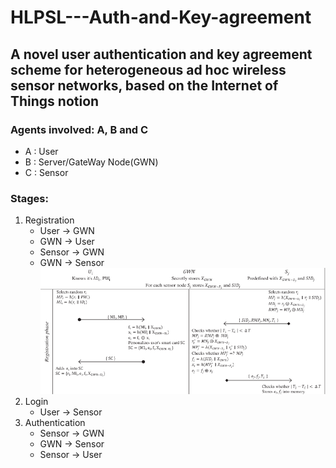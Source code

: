 # HLPSL---Auth-and-Key-agreement

## A novel user authentication and key agreement scheme for heterogeneous ad hoc wireless sensor networks, based on the Internet of Things notion

### Agents involved: A, B and C
  - A : User
  - B : Server/GateWay Node(GWN)
  - C : Sensor

### Stages:
  1. Registration 
     - User &#8594; GWN
     - GWN &#8594; User
     - Sensor &#8594; GWN
     - GWN &#8594; Sensor
     ![Image description](SNS_ASS2_Registration_Steps.png)
  2. Login
     - User &#8594; Sensor
  3. Authentication
     - Sensor &#8594; GWN
     - GWN &#8594; Sensor
     - Sensor &#8594; User
